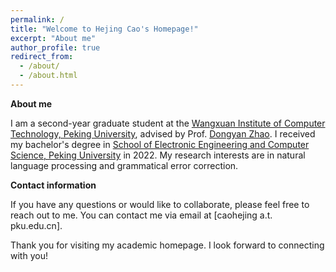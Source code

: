 ```yaml
---
permalink: /
title: "Welcome to Hejing Cao's Homepage!"
excerpt: "About me"
author_profile: true
redirect_from: 
  - /about/
  - /about.html
---
```


**About me**

I am a second-year graduate student at the [Wangxuan Institute of Computer Technology, Peking University](https://www.icst.pku.edu.cn/english/about_us/introduction/index.htm), advised by Prof. [Dongyan Zhao](https://www.wict.pku.edu.cn/zhaodongyan/en/). I received my bachelor's degree in [School of Electronic Engineering and Computer Science, Peking University](https://eecs.pku.edu.cn/en/) in 2022. My research interests are in natural language processing and grammatical error correction.

**Contact information**

If you have any questions or would like to collaborate, please feel free to reach out to me. You can contact me via email at [caohejing a.t. pku.edu.cn].

Thank you for visiting my academic homepage. I look forward to connecting with you!

